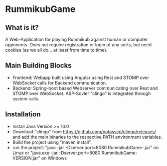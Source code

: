 # RummikubGame

## What is it?
A Web-Application for playing Rummikub against human or computer opponents. Does not require registration or login of any sorts, but need cookies (as we all do... at least from time to time).

## Main Building Blocks
* Frontend: Webapp built using Angular using Rest and STOMP over WebSocket calls for Backend communication.
* Backend: Spring-boot based Webserver communicating over Rest and STOMP over WebSocket. ASP-Sovler "clingo" is integrated through system calls.

## Installation

* Install Java Version >= 10.0
* Download "clingo" from https://github.com/potassco/clingo/releases/ and add the main binaries to the respective PATH environment variables. 
* Build the project using "maven install".
* run the project: "java -jar -Dserver.port=8080 RummikubGame-<VERSION>.jar" on Linux or "java.exe -jar -Dserver.port=8080 RummikubGame-VERSION.jar" on Windows
